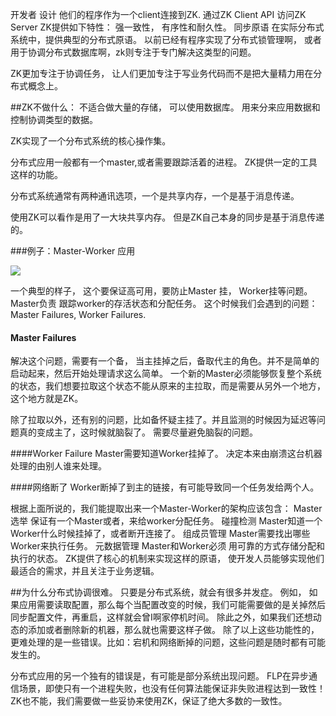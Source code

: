 开发者 设计 他们的程序作为一个client连接到ZK. 通过ZK Client API 访问ZK Server
ZK提供如下特性：
    强一致性， 有序性和耐久性。
同步原语
在实际分布式系统中，提供典型的分布式原语。
以前已经有程序实现了分布式锁管理啊， 或者用于协调分布式数据库啊，zk则专注于专门解决这类型的问题。

ZK更加专注于协调任务， 让人们更加专注于写业务代码而不是把大量精力用在分布式概念上。

##ZK不做什么：
不适合做大量的存储， 可以使用数据库。
用来分来应用数据和 控制协调类型的数据。

ZK实现了一个分布式系统的核心操作集。

分布式应用一般都有一个master,或者需要跟踪活着的进程。
ZK提供一定的工具这样的功能。

分布式系统通常有两种通讯选项，一个是共享内存，一个是基于消息传递。

使用ZK可以看作是用了一大块共享内存。
但是ZK自己本身的同步是基于消息传递的。

###例子：Master-Worker 应用

![](http://git.oschina.net/wzj777/princeWiki/raw/master/pic/zookeeper/zk-1.png)

一个典型的样子， 这个要保证高可用，要防止Master 挂，  Worker挂等问题。
Master负责 跟踪worker的存活状态和分配任务。
这个时候我们会遇到的问题： Master Failures, Worker Failures.

#### Master Failures
解决这个问题，需要有一个备， 当主挂掉之后，备取代主的角色。并不是简单的启动起来，然后开始处理请求这么简单。  一个新的Master必须能够恢复整个系统的状态，我们想要拉取这个状态不能从原来的主拉取，而是需要从另外一个地方，这个地方就是ZK。

除了拉取以外，还有别的问题，比如备怀疑主挂了。并且监测的时候因为延迟等问题真的变成主了，这时候就脑裂了。 需要尽量避免脑裂的问题。

####Worker Failure
Master需要知道Worker挂掉了。  决定本来由崩溃这台机器处理的由别人谁来处理。

####网络断了
Worker断掉了到主的链接，有可能导致同一个任务发给两个人。

根据上面所说的，我们能提取出来一个Master-Worker的架构应该包含：
    Master 选举
        保证有一个Master或者，来给worker分配任务。
    碰撞检测
        Master知道一个Worker什么时候挂掉了，或者断开连接了。
    组成员管理
        Master需要找出哪些Worker来执行任务。
    元数据管理
        Master和Worker必须    用可靠的方式存储分配和执行的状态。
ZK提供了核心的机制来实现这样的原语， 使开发人员能够实现他们最适合的需求，并且关注于业务逻辑。

##为什么分布式协调很难。
   只要是分布式系统，就会有很多并发症。
    例如， 如果应用需要读取配置，那么每个当配置改变的时候，我们可能需要做的是关掉然后同步配置文件，再重启，这样就会曾I啊家停机时间。
    除此之外，如果我们还想动态的添加或者删除新的机器，那么就也需要这样子做。
    除了以上这些功能性的，更难处理的是一些错误。比如：宕机和网络断掉的问题，这些问题是随时都有可能发生的。
    
分布式应用的另一个独有的错误是，有可能是部分系统出现问题。
    FLP在异步通信场景，即使只有一个进程失败，也没有任何算法能保证非失败进程达到一致性！
    ZK也不能，我们需要做一些妥协来使用ZK，保证了绝大多数的一致性。